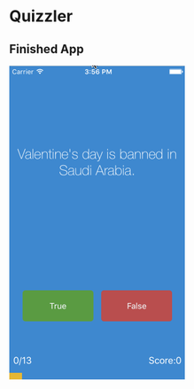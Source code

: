 # Quizzler
## Finished App
<img src="https://github.com/sem1colon/Images/blob/master/Quizzler.gif" alt="quizzer"/>
